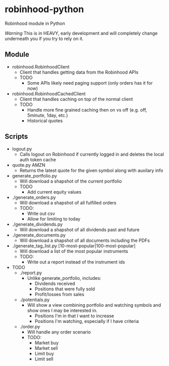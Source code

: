 # robinhood-python
Robinhood module in Python

*Warning* This is in HEAVY, early development and will completely change underneath you if you try to rely on it.

## Module

* robinhood.RobinhoodClient
  * Client that handles getting data from the Robinhood APIs
  * TODO
    * Some APIs likely need paging support (only orders has it for now)
* robinhood.RobinhoodCachedClient
  * Client that handles caching on top of the normal client
  * TODO
    * Handle more fine grained caching then on vs off (e.g. off, 5minute, 1day, etc.)
    * Historical quotes

## Scripts

* logout.py
  * Calls logout on Robinhood if currently logged in and deletes the local auth token cache
* quote.py AMZN
  * Returns the latest quote for the given symbol along with auxilary info
* generate_portfolio.py
  * Will download a shapshot of the current portfolio
  * TODO
    * Add current equity values
* ./generate_orders.py
  * Will download a shapshot of all fulfilled orders
  * TODO:
    * Write out csv
    * Allow for limiting to today
* ./generate_dividends.py
  * Will download a shapshot of all dividends past and future
* ./generate_documents.py
  * Will download a shapshot of all documents including the PDFs
* ./generate_tag_list.py [10-most-popular|100-most-popular]
  * Will download a list of the most popular instruments
  * TODO:
    * Write out a report instead of the instrument ids
* TODO
  * ./report.py
    * Unlike generate_portfolio, includes:
      * Dividends received
      * Positions that were fully sold
      * Profit/losses from sales
  * ./potentials.py
    * Will show a view combining portfolio and watching symbols and show ones I may be interested in.
      * Positions I'm in that I want to increase
      * Positions I'm watching, especially if I have criteria
  * ./order.py
    * Will handle any order scenario
    * TODO:
      * Market buy
      * Market sell
      * Limit buy
      * Limit sell
